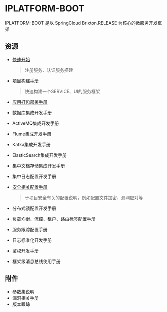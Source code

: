 # IPLATFORM-BOOT

IPLATFORM-BOOT 是以 SpringCloud Brixton.RELEASE 为核心的微服务开发框架

## 资源
* [快速开始](QuickStart.md) 

  > 注册服务、认证服务搭建

* [项目构建手册](YourFirstProject.md)

  > 快速构建一个SERVICE、UI的服务框架

* [应用打包部署手册](ProjectBuild.md)

* 数据库集成开发手册

* ActiveMQ集成开发手册

* Flume集成开发手册

* Kafka集成开发手册

* ElasticSearch集成开发手册

* 集中文档存储集成开发手册

* 集中日志配置开发手册

* [安全相关配置手册](Security.md)

  > 于项目安全有关的配置说明，例如配置文件加密、漏洞应对等

* 分布式锁配置开发手册

* 负载均衡、流控、租户、路由标签配置手册

* 服务跟踪配置手册

* 日志标准化开发手册

* 鉴权开发手册

* 框架级消息总线使用手册

## 附件

* 参数集说明
* 漏洞相关手册
* 版本跟踪
